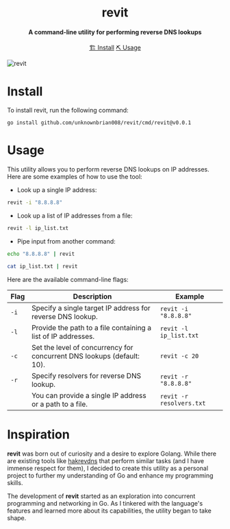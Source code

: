 <h1 align="center">
    revit
  <br>
</h1>

<h4 align="center">A command-line utility for performing reverse DNS lookups</h4>


<p align="center">
  <a href="#install">🏗️ Install</a>
  <a href="#usage">⛏️ Usage</a>
  <br>
</p>


![revit](https://github.com/unknownbrian008/revit/blob/main/static/revit.png?raw=true)

# Install
To install revit, run the following command:

```sh
go install github.com/unknownbrian008/revit/cmd/revit@v0.0.1
```


# Usage
This utility allows you to perform reverse DNS lookups on IP addresses. Here are some examples of how to use the tool:

- Look up a single IP address:
```sh
revit -i "8.8.8.8"
```

- Look up a list of IP addresses from a file:
```sh
revit -l ip_list.txt
```

- Pipe input from another command:
```sh
echo "8.8.8.8" | revit
```

```sh
cat ip_list.txt | revit
```

Here are the available command-line flags:

| Flag        | Description                                                        | Example                    |
|-------------|--------------------------------------------------------------------|----------------------------|
| `-i`        | Specify a single target IP address for reverse DNS lookup.        | `revit -i "8.8.8.8"`    |
| `-l`        | Provide the path to a file containing a list of IP addresses.     | `revit -l ip_list.txt`     |
| `-c`        | Set the level of concurrency for concurrent DNS lookups (default: 10). | `revit -c 20`              |
| `-r`        | Specify resolvers for reverse DNS lookup.                         | `revit -r "8.8.8.8"`       |
|             | You can provide a single IP address or a path to a file.          | `revit -r resolvers.txt`   |



# Inspiration

**revit** was born out of curiosity and a desire to explore Golang. While there are existing tools like [hakrevdns](https://github.com/hakluke/hakrevdns) that perform similar tasks (and I have immense respect for them), I decided to create this utility as a personal project to further my understanding of Go and enhance my programming skills.

The development of **revit** started as an exploration into concurrent programming and networking in Go. As I tinkered with the language's features and learned more about its capabilities, the utility began to take shape. 
